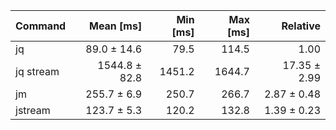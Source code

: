 | Command | Mean [ms] | Min [ms] | Max [ms] | Relative |
|:---|---:|---:|---:|---:|
| jq | 89.0 ± 14.6 | 79.5 | 114.5 | 1.00 |
| jq stream | 1544.8 ± 82.8 | 1451.2 | 1644.7 | 17.35 ± 2.99 |
| jm | 255.7 ± 6.9 | 250.7 | 266.7 | 2.87 ± 0.48 |
| jstream | 123.7 ± 5.3 | 120.2 | 132.8 | 1.39 ± 0.23 |
